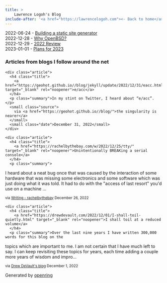 ```yaml
---
title: > 
    Lawrence Logoh's Blog
include-after: '<a href="https://lawrencelogoh.com"><- Back to home</a>'
---
```


2022-06-24 - [Building a static site generator](https://lawrencelogoh.com/blog/building-ssg.html)  
2022-12-28 - [Why OpenBSD?](https://lawrencelogoh.com/blog/why_openbsd.html)  
2022-12-29 - [2022 Review](https://lawrencelogoh.com/blog/2022-review.html)  
2023-01-01 - [Plans for 2023](https://lawrencelogoh.com/blog/2023-plans.html)  

<section class="webring">
  <h3>Articles from blogs I follow around the net</h3>
  <section class="articles">
    
    <div class="article">
      <h4 class="title">
        <a href="https://geohot.github.io//blog/jekyll/update/2022/12/31/eacc.html" target="_blank" rel="noopener">e/acc</a>
      </h4>
      <p class="summary">In my stint on Twitter, I heard about “e/acc”.</p>
      <small class="source">
        via <a href="https://geohot.github.io//blog/">the singularity is nearer</a>
      </small>
      <small class="date">December 31, 2022</small>
    </div>
    
    <div class="article">
      <h4 class="title">
        <a href="https://rachelbythebay.com/w/2022/12/25/tty/" target="_blank" rel="noopener">Unintentionally BREAKing a serial console</a>
      </h4>
      <p class="summary">
I heard about a neat bug once that was caused by the interaction 
of some hardware that was missing some electronics and some software 
which was just doing what it was told.  It had to do with the &#34;access of 
last resort&#34; you&#39;d use on a machine …</p>
      <small class="source">
        via <a href="https://rachelbythebay.com/w/">Writing - rachelbythebay</a>
      </small>
      <small class="date">December 26, 2022</small>
    </div>
    
    <div class="article">
      <h4 class="title">
        <a href="https://drewdevault.com/2022/12/01/I-shall-toil-quietly.html" target="_blank" rel="noopener">I shall toil at a reduced volume</a>
      </h4>
      <p class="summary">Over the last nine years I have written 300,000 words for this blog on the
topics which are important to me. I am not certain that I have much left to say.
I can keep revisiting these topics for years, each time adding a couple more
years of wisdom and impro…</p>
      <small class="source">
        via <a href="https://drewdevault.com">Drew DeVault&#39;s blog</a>
      </small>
      <small class="date">December 1, 2022</small>
    </div>
    
  </section>
  <p class="attribution">
    Generated by
    <a href="https://git.sr.ht/~sircmpwn/openring">openring</a>
  </p>
</section>
